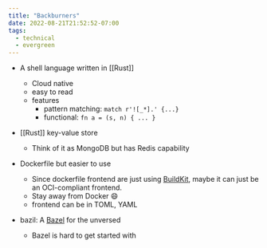 ```yaml
---
title: "Backburners"
date: 2022-08-21T21:52:52-07:00
tags:
  - technical
  - evergreen
---
```


- A shell language written in [[Rust]]

  - Cloud native
  - easy to read
  - features
    - pattern matching: `match r'![_*].' {...}`
    - functional: `fn a = (s, n) { ... }`

- [[Rust]] key-value store
  - Think of it as MongoDB but has Redis capability
- Dockerfile but easier to use
  - Since dockerfile frontend are just using [BuildKit](https://github.com/moby/buildkit), maybe it can just be an OCI-compliant frontend.
  - Stay away from Docker 😄
  - frontend can be in TOML, YAML
- bazil: A [Bazel](https://bazel.build/) for the unversed
  - Bazel is hard to get started with

